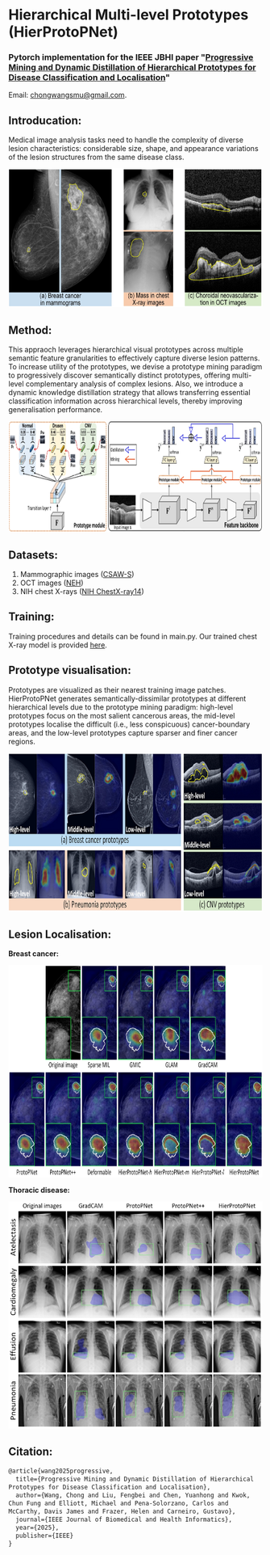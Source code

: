 # Hierarchical Multi-level Prototypes (HierProtoPNet)

### Pytorch implementation for the IEEE JBHI paper "[Progressive Mining and Dynamic Distillation of Hierarchical Prototypes for Disease Classification and Localisation](https://ieeexplore.ieee.org/abstract/document/10955117)"
Email: chongwangsmu@gmail.com.

## Introducation:

Medical image analysis tasks need to handle the complexity of diverse lesion characteristics: considerable size, shape, and appearance variations of the lesion structures from the same disease class.

<div align=center>
<img width="630" height="275" src="https://github.com/cwangrun/HierProtoPNet/blob/master/img/intro.png"/></dev>
</div>

## Method:
This appraoch leverages hierarchical visual prototypes across multiple semantic feature granularities to effectively capture diverse lesion patterns. 
To increase utility of the prototypes, we devise a prototype mining paradigm to progressively discover semantically distinct prototypes, offering multi-level complementary analysis of complex lesions. 
Also, we introduce a dynamic knowledge distillation strategy that allows transferring essential classification information across hierarchical levels, thereby improving generalisation performance. 

<div align=center>
<img width="900" height="220" src="https://github.com/cwangrun/HierProtoPNet/blob/master/img/arch.png"/></dev>
</div>


## Datasets:
1. Mammographic images ([CSAW-S](https://github.com/ChrisMats/CSAW-S))
2. OCT images ([NEH](https://data.mendeley.com/datasets/8kt969dhx6/1))
3. NIH chest X-rays ([NIH ChestX-ray14](https://www.kaggle.com/datasets/nih-chest-xrays/data))


## Training:
Training procedures and details can be found in main.py.
Our trained chest X-ray model is provided [here](https://drive.google.com/file/d/1HA2W9oCpd4FKOU2XkDdUiK6oG4HqmANC/view?usp=drive_link).


## Prototype visualisation:
Prototypes are visualized as their nearest training image patches.
HierProtoPNet generates semantically-dissimilar prototypes at different hierarchical levels due to the prototype mining paradigm: high-level prototypes focus on the most salient cancerous areas, the mid-level prototypes localise the difficult (i.e., less conspicuous) cancer-boundary areas, and the low-level prototypes capture sparser and finer cancer regions.

<div align=center>
<img width="900" height="315" src="https://github.com/cwangrun/HierProtoPNet/blob/master/img/prototypes.png"/></dev>
</div>



## Lesion Localisation:
__Breast cancer:__
<div align=center>
<img width="800" height="420" src="https://github.com/cwangrun/HierProtoPNet/blob/master/img/mammo.png"/></dev>
</div>

__Thoracic disease:__
<div align=center>
<img width="600" height="450" src="https://github.com/cwangrun/HierProtoPNet/blob/master/img/chestxray.png"/></dev>
</div>



## Citation:
```
@article{wang2025progressive,
  title={Progressive Mining and Dynamic Distillation of Hierarchical Prototypes for Disease Classification and Localisation},
  author={Wang, Chong and Liu, Fengbei and Chen, Yuanhong and Kwok, Chun Fung and Elliott, Michael and Pena-Solorzano, Carlos and McCarthy, Davis James and Frazer, Helen and Carneiro, Gustavo},
  journal={IEEE Journal of Biomedical and Health Informatics},
  year={2025},
  publisher={IEEE}
}
```
